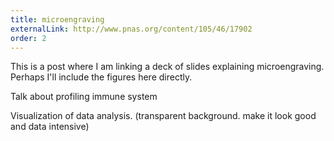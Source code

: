 ```yaml
---
title: microengraving
externalLink: http://www.pnas.org/content/105/46/17902
order: 2
---
```


This is a post where I am linking a deck of slides explaining microengraving. Perhaps I'll include the figures here directly.

Talk about profiling immune system

Visualization of data analysis. (transparent background. make it look good and data intensive)
